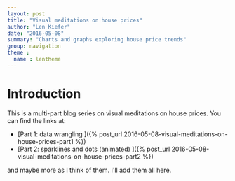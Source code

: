```yaml
---
layout: post
title: "Visual meditations on house prices"
author: "Len Kiefer"
date: "2016-05-08"
summary: "Charts and graphs exploring house price trends"
group: navigation
theme :
  name : lentheme
---
```

# Introduction

This is a multi-part blog series on visual meditations on house prices.  You can find the links at:

* [Part 1: data wrangling ]({% post_url 2016-05-08-visual-meditations-on-house-prices-part1 %})
* [Part 2: sparklines and dots (animated) ]({% post_url 2016-05-08-visual-meditations-on-house-prices-part2 %})

and maybe more as I think of them. I'll add them all here.

